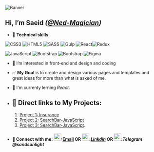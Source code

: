
<img src="https://github.com/Ned-Magician/Ned-Magician/blob/main/Saeid's%20Github%20Cover.png"
     alt="Banner">

 Hi, I’m __Saeid__ 
*([@Ned-Magician](https://github.com/Ned-Magician))* 
---

- :briefcase: __Technical skills__ 

![CSS3](https://img.shields.io/badge/css3-%231572B6.svg?style=for-the-badge&logo=css3&logoColor=white)
![HTML5](https://img.shields.io/badge/html5-%23E34F26.svg?style=for-the-badge&logo=html5&logoColor=white)
![SASS](https://img.shields.io/badge/SASS-hotpink.svg?style=for-the-badge&logo=SASS&logoColor=white)
![Gulp](https://img.shields.io/badge/GULP-%23CF4647.svg?style=for-the-badge&logo=gulp&logoColor=white)
![React](https://img.shields.io/badge/react-%2320232a.svg?style=for-the-badge&logo=react&logoColor=%2361DAFB)![Redux](https://img.shields.io/badge/redux-%23593d88.svg?style=for-the-badge&logo=redux&logoColor=white)

![JavaScript](https://user-images.githubusercontent.com/94977052/200597250-86bda7cd-4e6a-4e63-9249-4cb6a1ea79af.JPG)
![Bootstrap](https://img.shields.io/badge/bootstrap-%23563D7C.svg?style=for-the-badge&logo=bootstrap&logoColor=white)
![Bootstrap](https://img.shields.io/badge/bootstrap-%23563D7C.svg?style=for-the-badge&logo=bootstrap&logoColor=white)
![Figma](https://img.shields.io/badge/figma-%23F24E1E.svg?style=for-the-badge&logo=figma&logoColor=white)


- :eyes: I’m interested in front-end and design and coding

- :white_check_mark: **My Goal** is to create and design various pages and templates and great ideas for more than what is asked of me.
 
- :seedling: I'm currenty lerning _React_.
- ## 🚀 Direct links to My Projects:
  1. [Project 1: Insurance](https://github.com/Ned-Magician/Insurance)
  2. [Project 2: SearchBar-JavaScript](https://github.com/Ned-Magician/SearchBar-JavaScript)
  3. [Project 3: SearchBar-JavaScript](https://github.com/Ned-Magician/SearchBar-REACT).
- #### 🤝 Connect with me: <img width="24" src="https://user-images.githubusercontent.com/94977052/200575233-0a08c1a1-bd06-45f0-9a76-0af3acad01d0.png">:[Email](Nedjat2021@gmail.com)   OR  <img width="24" src="https://user-images.githubusercontent.com/94977052/200572195-29d0d60f-d286-42c7-bd6f-6ae321bdf354.png">:_[Linkdin](https://www.linkedin.com/in/ned-magician/)_   OR  <img width="24" src="https://user-images.githubusercontent.com/94977052/200577800-f8ff209a-d8d3-48e0-983f-166388a69f31.png">:_Telegram_ _@sandsunlight_

<!---
Ned-Magician/Ned-Magician is a ✨ special ✨ repository because its `README.md` (this file) appears on your GitHub profile.
You can click the Preview link to take a look at your changes.
--->

